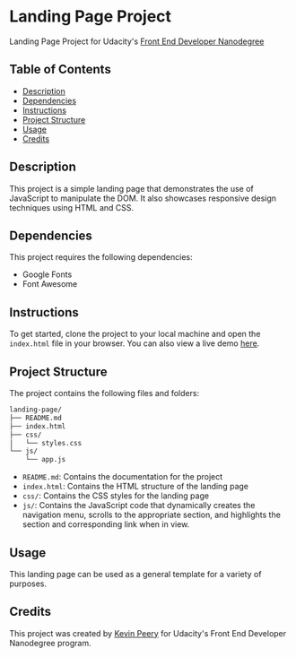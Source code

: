# Landing Page Project

Landing Page Project for Udacity's [Front End Developer Nanodegree](https://www.udacity.com/course/front-end-web-developer-nanodegree--nd0011)

## Table of Contents

* [Description](#description)
* [Dependencies](#dependencies)
* [Instructions](#instructions)
* [Project Structure](#project-structure)
* [Usage](#usage)
* [Credits](#credits)

## Description

This project is a simple landing page that demonstrates the use of JavaScript to manipulate the DOM. It also showcases responsive design techniques using HTML and CSS.

## Dependencies

This project requires the following dependencies:

* Google Fonts
* Font Awesome

## Instructions

To get started, clone the project to your local machine and open the `index.html` file in your browser. You can also view a live demo [here]().

## Project Structure

The project contains the following files and folders:

```bash
landing-page/
├── README.md
├── index.html
├── css/
│   └── styles.css
└── js/
    └── app.js
```

- `README.md`: Contains the documentation for the project
- `index.html`: Contains the HTML structure of the landing page
- `css/`: Contains the CSS styles for the landing page
- `js/`: Contains the JavaScript code that dynamically creates the navigation menu, scrolls to the appropriate section, and highlights the section and corresponding link when in view.

## Usage

This landing page can be used as a general template for a variety of purposes. 

## Credits

This project was created by [Kevin Peery](https://www.linkedin.com/in/kevin-peery/) for Udacity's Front End Developer Nanodegree program. 
